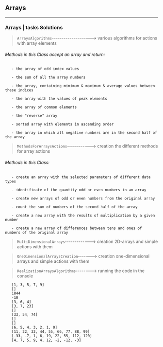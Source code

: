 ## Arrays ##
***
### Arrays | tasks Solutions ###

> `ArraysAlgorithms`--------------------> various algorithms for actions with array elements

###### Methods in this Class accept an array and return: ######

       - the array of odd index values
       
       - the sum of all the array numbers
       
       - the array, containing minimum & maximum & average values between these indices
       
       - the array with the values of peak elements
       
       - the array of common elements
       
       - the "reverse" array
       
       - sorted array with elements in ascending order
       
       - the array in which all negative numbers are in the second half of the array 

> `MethodsForArraysActions`------------> creation the different methods for array actions
    
###### Methods in this Class: ######
   
       - create an array with the selected parameters of different data types
    
       - identificate of the quantity odd or even numbers in an array
    
       - create new arrays of odd or even numbers from the original array

       - count the sum of numbers of the second half of the array
       
       - create a new array with the results of multiplication by a given number
       
       - create a new array of differences between tens and ones of numbers of the original array       

> `MultiDimensionalArrays`-------------> creation 2D-arrays and simple actions with them

> `OneDimensionalArraysCreation`-------> creation one-dimensional arrays and simple actions with them

> `RealizationArraysAlgorithms`--------> running the code in the console

       [1, 3, 5, 7, 9]
       []
       1844
       -10
       [3, 6, 4]
       [3, 7, 23]
       []
       [33, 54, 74]
       []
       []
       [6, 5, 4, 3, 2, 1, 0]
       [11, 22, 33, 44, 55, 66, 77, 88, 99]
       [-33, -7, 1, 6, 19, 22, 55, 112, 120]
       [4, 7, 5, 9, 4, 12, -2, -12, -3]


